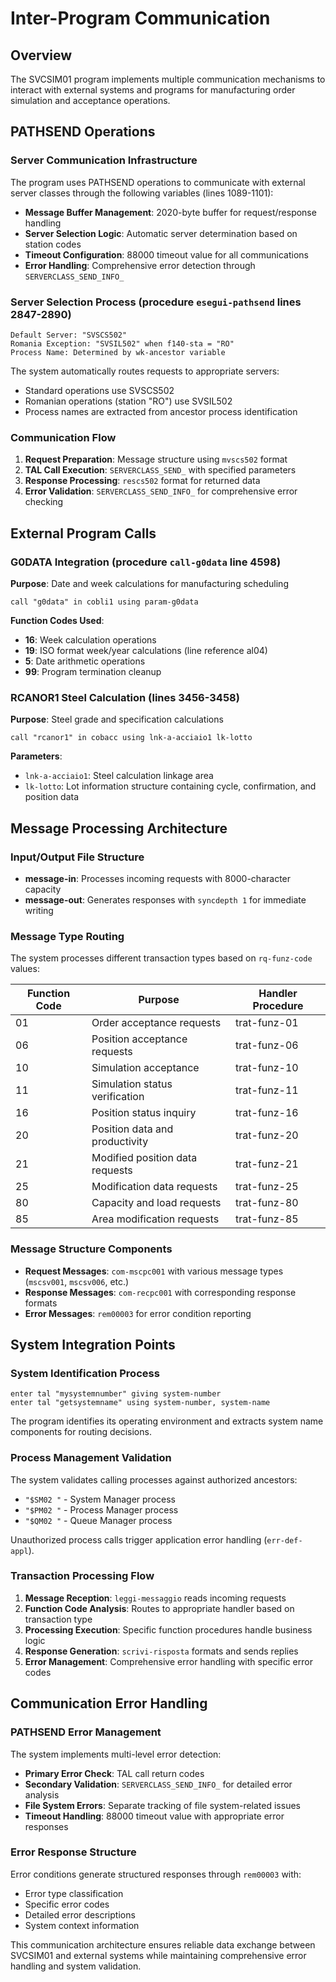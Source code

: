 # Inter-Program Communication

## Overview
The SVCSIM01 program implements multiple communication mechanisms to interact with external systems and programs for manufacturing order simulation and acceptance operations.

## PATHSEND Operations

### Server Communication Infrastructure
The program uses PATHSEND operations to communicate with external server classes through the following variables (lines 1089-1101):

- **Message Buffer Management**: 2020-byte buffer for request/response handling
- **Server Selection Logic**: Automatic server determination based on station codes
- **Timeout Configuration**: 88000 timeout value for all communications
- **Error Handling**: Comprehensive error detection through `SERVERCLASS_SEND_INFO_`

### Server Selection Process (procedure `esegui-pathsend` lines 2847-2890)
```cobol
Default Server: "SVSCS502"
Romania Exception: "SVSIL502" when f140-sta = "RO"
Process Name: Determined by wk-ancestor variable
```

The system automatically routes requests to appropriate servers:
- Standard operations use SVSCS502
- Romanian operations (station "RO") use SVSIL502
- Process names are extracted from ancestor process identification

### Communication Flow
1. **Request Preparation**: Message structure using `mvscs502` format
2. **TAL Call Execution**: `SERVERCLASS_SEND_` with specified parameters
3. **Response Processing**: `rescs502` format for returned data
4. **Error Validation**: `SERVERCLASS_SEND_INFO_` for comprehensive error checking

## External Program Calls

### G0DATA Integration (procedure `call-g0data` line 4598)
**Purpose**: Date and week calculations for manufacturing scheduling
```cobol
call "g0data" in cobli1 using param-g0data
```

**Function Codes Used**:
- **16**: Week calculation operations
- **19**: ISO format week/year calculations (line reference al04)
- **5**: Date arithmetic operations
- **99**: Program termination cleanup

### RCANOR1 Steel Calculation (lines 3456-3458)
**Purpose**: Steel grade and specification calculations
```cobol
call "rcanor1" in cobacc using lnk-a-acciaio1 lk-lotto
```

**Parameters**:
- `lnk-a-acciaio1`: Steel calculation linkage area
- `lk-lotto`: Lot information structure containing cycle, confirmation, and position data

## Message Processing Architecture

### Input/Output File Structure
- **message-in**: Processes incoming requests with 8000-character capacity
- **message-out**: Generates responses with `syncdepth 1` for immediate writing

### Message Type Routing
The system processes different transaction types based on `rq-funz-code` values:

| Function Code | Purpose | Handler Procedure |
|---------------|---------|-------------------|
| 01 | Order acceptance requests | trat-funz-01 |
| 06 | Position acceptance requests | trat-funz-06 |
| 10 | Simulation acceptance | trat-funz-10 |
| 11 | Simulation status verification | trat-funz-11 |
| 16 | Position status inquiry | trat-funz-16 |
| 20 | Position data and productivity | trat-funz-20 |
| 21 | Modified position data requests | trat-funz-21 |
| 25 | Modification data requests | trat-funz-25 |
| 80 | Capacity and load requests | trat-funz-80 |
| 85 | Area modification requests | trat-funz-85 |

### Message Structure Components
- **Request Messages**: `com-mscpc001` with various message types (`mscsv001`, `mscsv006`, etc.)
- **Response Messages**: `com-recpc001` with corresponding response formats
- **Error Messages**: `rem00003` for error condition reporting

## System Integration Points

### System Identification Process
```cobol
enter tal "mysystemnumber" giving system-number
enter tal "getsystemname" using system-number, system-name
```

The program identifies its operating environment and extracts system name components for routing decisions.

### Process Management Validation
The system validates calling processes against authorized ancestors:
- `"$SM02 "` - System Manager process
- `"$PM02 "` - Process Manager process  
- `"$QM02 "` - Queue Manager process

Unauthorized process calls trigger application error handling (`err-def-appl`).

### Transaction Processing Flow
1. **Message Reception**: `leggi-messaggio` reads incoming requests
2. **Function Code Analysis**: Routes to appropriate handler based on transaction type
3. **Processing Execution**: Specific function procedures handle business logic
4. **Response Generation**: `scrivi-risposta` formats and sends replies
5. **Error Management**: Comprehensive error handling with specific error codes

## Communication Error Handling

### PATHSEND Error Management
The system implements multi-level error detection:
- **Primary Error Check**: TAL call return codes
- **Secondary Validation**: `SERVERCLASS_SEND_INFO_` for detailed error analysis
- **File System Errors**: Separate tracking of file system-related issues
- **Timeout Handling**: 88000 timeout value with appropriate error responses

### Error Response Structure
Error conditions generate structured responses through `rem00003` with:
- Error type classification
- Specific error codes
- Detailed error descriptions
- System context information

This communication architecture ensures reliable data exchange between SVCSIM01 and external systems while maintaining comprehensive error handling and system validation.